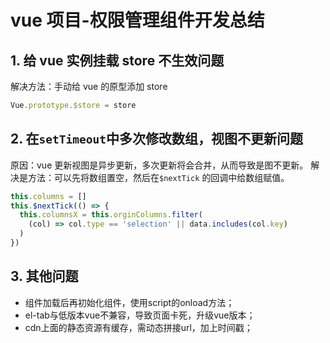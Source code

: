 # vue 项目-权限管理组件开发总结

## 1. 给 vue 实例挂载 store 不生效问题

解决方法：手动给 vue 的原型添加 store

```javascript
Vue.prototype.$store = store
```

## 2. 在`setTimeout`中多次修改数组，视图不更新问题

原因：vue 更新视图是异步更新，多次更新将会合并，从而导致是图不更新。
解决是方法：可以先将数组置空，然后在`$nextTick` 的回调中给数组赋值。

```javascript
this.columns = []
this.$nextTick(() => {
  this.columnsX = this.orginColumns.filter(
    (col) => col.type == 'selection' || data.includes(col.key)
  )
})
```

## 3. 其他问题
- 组件加载后再初始化组件，使用script的onload方法；
- el-tab与低版本vue不兼容，导致页面卡死，升级vue版本；
- cdn上面的静态资源有缓存，需动态拼接url，加上时间戳；
